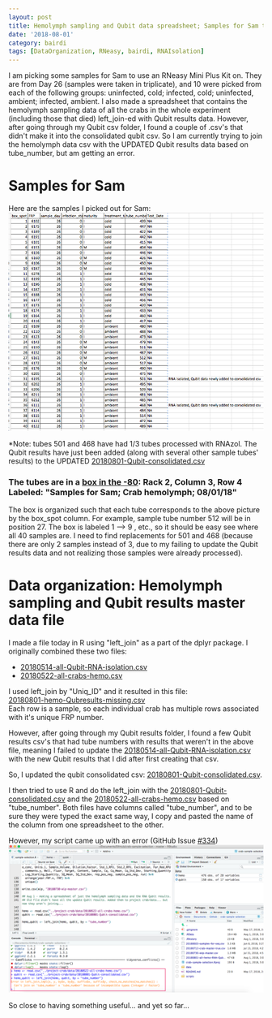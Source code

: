 ```yaml
---
layout: post
title: Hemolymph sampling and Qubit data spreadsheet; Samples for Sam to run RNeasy Mini Plus Kit
date: '2018-08-01'
category: bairdi
tags: [DataOrganization, RNeasy, bairdi, RNAIsolation]
---
```

I am picking some samples for Sam to use an RNeasy Mini Plus Kit on. They are from Day 26 (samples were taken in triplicate), and 10 were picked from each of the following groups: uninfected, cold; infected, cold; uninfected, ambient; infected, ambient. I also made a spreadsheet that contains the hemolymph sampling data of all the crabs in the whole experiment (including those that died) left_join-ed with Qubit results data. However, after going through my Qubit csv folder, I found a couple of .csv's that didn't make it into the consolidated qubit csv. So I am currently trying to join the hemolymph data csv with the UPDATED Qubit results data based on tube_number, but am getting an error.

# Samples for Sam 
Here are the samples I picked out for Sam:    
![img](../notebook-images/20180801-most-of-samples-for-sam.png)

*Note: tubes 501 and 468 have had 1/3 tubes processed with RNAzol. The Qubit results have just been added (along with several other sample tubes' results) to the UPDATED [20180801-Qubit-consolidated.csv](https://github.com/RobertsLab/project-crab/blob/master/data/20180801-Qubit-consolidated.csv)

### **The tubes are in a [box in the -80](https://docs.google.com/spreadsheets/d/1Qsvz3QTURlPF_hX05BQxjom3484WuMfqQ1ILl9LEljU/edit#gid=2006985773): Rack 2, Column 3, Row 4** Labeled: "Samples for Sam; Crab hemolymph; 08/01/18"

The box is organized such that each tube corresponds to the above picture by the box_spot column. For example, sample tube number 512 will be in position 27. The box is labeled 1 --> 9 , etc., so it should be easy see where all 40 samples are. I need to find replacements for 501 and 468 (because there are only 2 samples instead of 3, due to my failing to update the Qubit results data and not realizing those samples were already processed).

# Data organization: Hemolymph sampling and Qubit results master data file
I made a file today in R using "left_join" as a part of the dplyr package. I originally combined these two files:    
- [20180514-all-Qubit-RNA-isolation.csv](https://github.com/RobertsLab/project-crab/edit/master/data/20180514-all-Qubit-RNA-isolation.csv)
- [20180522-all-crabs-hemo.csv](https://github.com/RobertsLab/project-crab/edit/master/data/20180522-all-crabs-hemo.csv)

I used left_join by "Uniq_ID" and it resulted in this file:   
[20180801-hemo-Qubresults-missing.csv](https://raw.githubusercontent.com/RobertsLab/project-crab/master/data/20180801-hemo-Qubresults-missing.csv)   
Each row is a sample, so each individual crab has multiple rows associated with it's unique FRP number. 

However, after going through my Qubit results folder, I found a few Qubit results csv's that had tube numbers with results that weren't in the above file, meaning I failed to update the [20180514-all-Qubit-RNA-isolation.csv](https://github.com/RobertsLab/project-crab/edit/master/data/20180514-all-Qubit-RNA-isolation.csv) with the new Qubit results that I did after first creating that csv. 

So, I updated the qubit consolidated csv: [20180801-Qubit-consolidated.csv](https://raw.githubusercontent.com/RobertsLab/project-crab/master/data/20180801-Qubit-consolidated.csv). 

I then tried to use R and do the left_join with the [20180801-Qubit-consolidated.csv](https://raw.githubusercontent.com/RobertsLab/project-crab/master/data/20180801-Qubit-consolidated.csv) and the [20180522-all-crabs-hemo.csv](https://raw.githubusercontent.com/RobertsLab/project-crab/master/data/20180522-all-crabs-hemo.csv) based on "tube_number". Both files have columns called "tube_number", and to be sure they were typed the exact same way, I copy and pasted the name of the column from one spreadsheet to the other. 

However, my script came up with an error (GitHub Issue [#334](https://github.com/RobertsLab/resources/issues/334))    
![img](../notebook-images/20180801-R-error.png)

So close to having something useful... and yet so far... 
